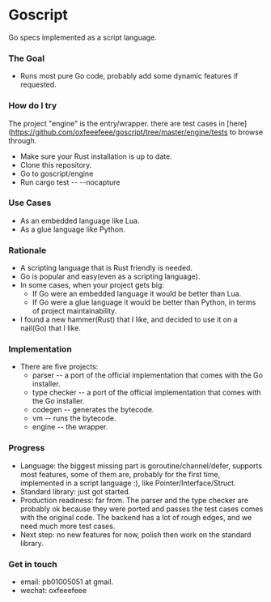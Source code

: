 # Goscript
Go specs implemented as a script language.

### The Goal
+ Runs most pure Go code, probably add some dynamic features if requested.

### How do I try
The project "engine" is the entry/wrapper. there are test cases in [here](https://github.com/oxfeeefeee/goscript/tree/master/engine/tests to browse through.
+ Make sure your Rust installation is up to date.
+ Clone this repository.
+ Go to goscript/engine
+ Run cargo test -- --nocapture


### Use Cases
+ As an embedded language like Lua.
+ As a glue language like Python.

### Rationale
+ A scripting language that is Rust friendly is needed.
+ Go is popular and easy(even as a scripting language).
+ In some cases, when your project gets big:
    - If Go were an embedded language it would be better than Lua.
    - If Go were a glue language it would be better than Python, in terms of project maintainability.
+ I found a new hammer(Rust) that I like, and decided to use it on a nail(Go) that I like. 

### Implementation
+ There are five projects: 
    - parser -- a port of the official implementation that comes with the Go installer.
    - type checker  -- a port of the official implementation that comes with the Go installer.
    - codegen -- generates the bytecode.
    - vm -- runs the bytecode.
    - engine -- the wrapper.

### Progress
+ Language: the biggest missing part is goroutine/channel/defer, supports most features, some of them are, probably for the first time, implemented in a script language :), like Pointer/Interface/Struct.
+ Standard library: just got started.
+ Production readiness: far from. The parser and the type checker are probably ok because they were ported and passes
the test cases comes with the original code. The backend has a lot of rough edges, and we need much more test cases.
+ Next step: no new features for now, polish then work on the standard library.

### Get in touch
+ email: pb01005051 at gmail.
+ wechat: oxfeeefeee
